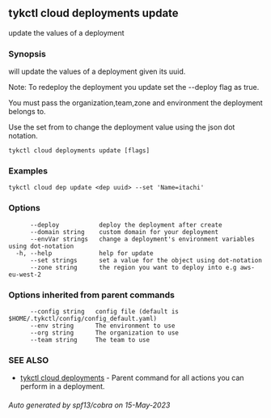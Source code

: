 ## tykctl cloud deployments update

update the values of a deployment

### Synopsis

will update the values of a deployment given its uuid.

Note: To redeploy the deployment you update set the --deploy flag as true.

You must pass the organization,team,zone and environment the deployment belongs to.

Use the set from to change the deployment value using the json dot notation.

```
tykctl cloud deployments update [flags]
```

### Examples

```
tykctl cloud dep update <dep uuid> --set 'Name=itachi'
```

### Options

```
      --deploy           deploy the deployment after create
      --domain string    custom domain for your deployment
      --envVar strings   change a deployment's environment variables using dot-notation
  -h, --help             help for update
      --set strings      set a value for the object using dot-notation
      --zone string      the region you want to deploy into e.g aws-eu-west-2
```

### Options inherited from parent commands

```
      --config string   config file (default is $HOME/.tykctl/config/config_default.yaml)
      --env string      The environment to use
      --org string      The organization to use
      --team string     The team to use
```

### SEE ALSO

* [tykctl cloud deployments](tykctl_cloud_deployments.md)     - Parent command for all actions you can perform in a
  deployment.

###### Auto generated by spf13/cobra on 15-May-2023
